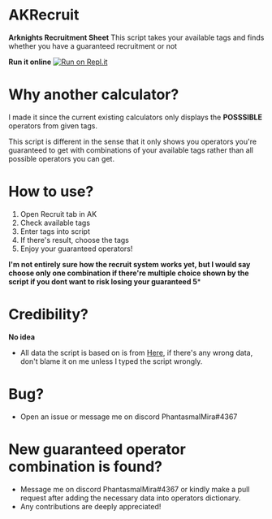# AKRecruit

**Arknights Recruitment Sheet**
This script takes your available tags and finds whether you have a guaranteed recruitment or not

**Run it online**
[![Run on Repl.it](https://repl.it/badge/github/phantasmalmira/AKRecruit)](https://repl.it/@MiraPhantasmal/AKRecruit)

# Why another calculator?

I made it since the current existing calculators only displays the **POSSSIBLE** operators from given tags.

This script is different in the sense that it only shows you operators you're guaranteed to get with combinations of your available tags rather than all possible operators you can get.

# How to use?

1. Open Recruit tab in AK
2. Check available tags
3. Enter tags into script
4. If there's result, choose the tags
5. Enjoy your guaranteed operators!

**I'm not entirely sure how the recruit system works yet, but I would say choose only one combination if there're multiple choice shown by the script if you dont want to risk losing your guaranteed 5***

# Credibility?

**No idea**

- All data the script is based on is from [Here](https://gamepress.gg/arknights/guide/arknights-operator-recruitment-guide), if there's any wrong data, don't blame it on me unless I typed the script wrongly.

# Bug?

- Open an issue or message me on discord PhantasmalMira#4367

# New guaranteed operator combination is found?

- Message me on discord PhantasmalMira#4367 or kindly make a pull request after adding the necessary data into operators dictionary.
- Any contributions are deeply appreciated!

